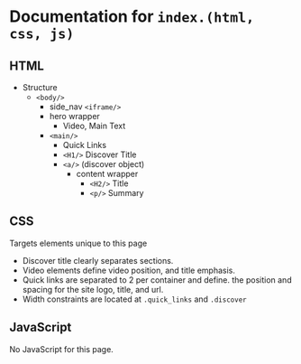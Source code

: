 # Documentation for ``index.(html, css, js)``

## HTML

- Structure
  - ``<body/>``
    - side_nav ``<iframe/>``
    - hero wrapper
      - Video, Main Text
    - ``<main/>``
      - Quick Links
      - ``<H1/>`` Discover Title
      - ``<a/>`` (discover object)
        - content wrapper
          - ``<H2/>`` Title
          - ``<p/>`` Summary

## CSS

Targets elements unique to this page

- Discover title clearly separates sections.
- Video elements define video position, and title emphasis.
- Quick links are separated to 2 per container and define.
the position and spacing for the site logo, title, and url.
- Width constraints are located at ``.quick_links`` and ``.discover``

## JavaScript

No JavaScript for this page.
